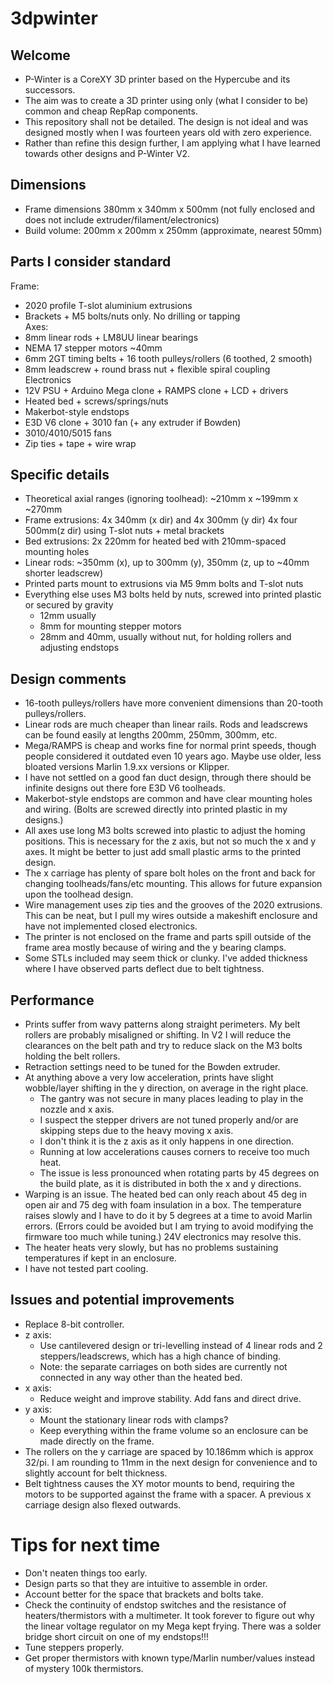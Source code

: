 # 3dpwinter

## Welcome
- P-Winter is a CoreXY 3D printer based on the Hypercube and its successors.
- The aim was to create a 3D printer using only (what I consider to be) common and cheap RepRap components.
- This repository shall not be detailed. The design is not ideal and was designed mostly when I was fourteen years old with zero experience.
- Rather than refine this design further, I am applying what I have learned towards other designs and P-Winter V2.

## Dimensions
- Frame dimensions 380mm x 340mm x 500mm (not fully enclosed and does not include extruder/filament/electronics)
- Build volume: 200mm x 200mm x 250mm (approximate, nearest 50mm)

## Parts I consider standard
Frame:
- 2020 profile T-slot aluminium extrusions
- Brackets + M5 bolts/nuts only. No drilling or tapping  
Axes:
- 8mm linear rods + LM8UU linear bearings
- NEMA 17 stepper motors ~40mm
- 6mm 2GT timing belts + 16 tooth pulleys/rollers (6 toothed, 2 smooth)
- 8mm leadscrew + round brass nut + flexible spiral coupling  
Electronics
- 12V PSU + Arduino Mega clone + RAMPS clone + LCD + drivers
- Heated bed + screws/springs/nuts
- Makerbot-style endstops
- E3D V6 clone + 3010 fan (+ any extruder if Bowden)
- 3010/4010/5015 fans
- Zip ties + tape + wire wrap

## Specific details
- Theoretical axial ranges (ignoring toolhead): ~210mm x ~199mm x ~270mm
- Frame extrusions: 4x 340mm (x dir) and 4x 300mm (y dir) 4x four 500mm(z dir) using T-slot nuts + metal brackets
- Bed extrusions: 2x 220mm for heated bed with 210mm-spaced mounting holes
- Linear rods: ~350mm (x), up to 300mm (y), 350mm (z, up to ~40mm shorter leadscrew)
- Printed parts mount to extrusions via M5 9mm bolts and T-slot nuts
- Everything else uses M3 bolts held by nuts, screwed into printed plastic or secured by gravity
  - 12mm usually
  - 8mm for mounting stepper motors
  - 28mm and 40mm, usually without nut, for holding rollers and adjusting endstops

## Design comments
- 16-tooth pulleys/rollers have more convenient dimensions than 20-tooth pulleys/rollers.
- Linear rods are much cheaper than linear rails. Rods and leadscrews can be found easily at lengths 200mm, 250mm, 300mm, etc.
- Mega/RAMPS is cheap and works fine for normal print speeds, though people considered it outdated even 10 years ago. Maybe use older, less bloated versions Marlin 1.9.xx versions or Klipper.
- I have not settled on a good fan duct design, through there should be infinite designs out there fore E3D V6 toolheads.
- Makerbot-style endstops are common and have clear mounting holes and wiring. (Bolts are screwed directly into printed plastic in my designs.)
- All axes use long M3 bolts screwed into plastic to adjust the homing positions. This is necessary for the z axis, but not so much the x and y axes. It might be better to just add small plastic arms to the printed design.
- The x carriage has plenty of spare bolt holes on the front and back for changing toolheads/fans/etc mounting. This allows for future expansion upon the toolhead design.
- Wire management uses zip ties and the grooves of the 2020 extrusions. This can be neat, but I pull my wires outside a makeshift enclosure and have not implemented closed electronics.
- The printer is not enclosed on the frame and parts spill outside of the frame area mostly because of wiring and the y bearing clamps.
- Some STLs included may seem thick or clunky. I've added thickness where I have observed parts deflect due to belt tightness.

## Performance
- Prints suffer from wavy patterns along straight perimeters. My belt rollers are probably misaligned or shifting. In V2 I will reduce the clearances on the belt path and try to reduce slack on the M3 bolts holding the belt rollers.
- Retraction settings need to be tuned for the Bowden extruder.
- At anything above a very low acceleration, prints have slight wobble/layer shifting in the y direction, on average in the right place.
  - The gantry was not secure in many places leading to play in the nozzle and x axis.
  - I suspect the stepper drivers are not tuned properly and/or are skipping steps due to the heavy moving x axis.
  - I don't think it is the z axis as it only happens in one direction.
  - Running at low accelerations causes corners to receive too much heat.
  - The issue is less pronounced when rotating parts by 45 degrees on the build plate, as it is distributed in both the x and y directions.
- Warping is an issue. The heated bed can only reach about 45 deg in open air and 75 deg with foam insulation in a box. The temperature raises slowly and I have to do it by 5 degrees at a time to avoid Marlin errors. (Errors could be avoided but I am trying to avoid modifying the firmware too much while tuning.) 24V electronics may resolve this.
- The heater heats very slowly, but has no problems sustaining temperatures if kept in an enclosure.
- I have not tested part cooling.

## Issues and potential improvements
- Replace 8-bit controller.
- z axis:
  - Use cantilevered design or tri-levelling instead of 4 linear rods and 2 steppers/leadscrews, which has a high chance of binding.
  - Note: the separate carriages on both sides are currently not connected in any way other than the heated bed.
- x axis:
  - Reduce weight and improve stability. Add fans and direct drive.
- y axis:
  - Mount the stationary linear rods with clamps?
  - Keep everything within the frame volume so an enclosure can be made directly on the frame.
- The rollers on the y carriage are spaced by 10.186mm which is approx 32/pi. I am rounding to 11mm in the next design for convenience and to slightly account for belt thickness.
- Belt tightness causes the XY motor mounts to bend, requiring the motors to be supported against the frame with a spacer. A previous x carriage design also flexed outwards.

# Tips for next time
- Don't neaten things too early.
- Design parts so that they are intuitive to assemble in order.
- Account better for the space that brackets and bolts take.
- Check the continuity of endstop switches and the resistance of heaters/thermistors with a multimeter. It took forever to figure out why the linear voltage regulator on my Mega kept frying. There was a solder bridge short circuit on one of my endstops!!!
- Tune steppers properly.
- Get proper thermistors with known type/Marlin number/values instead of mystery 100k thermistors.


